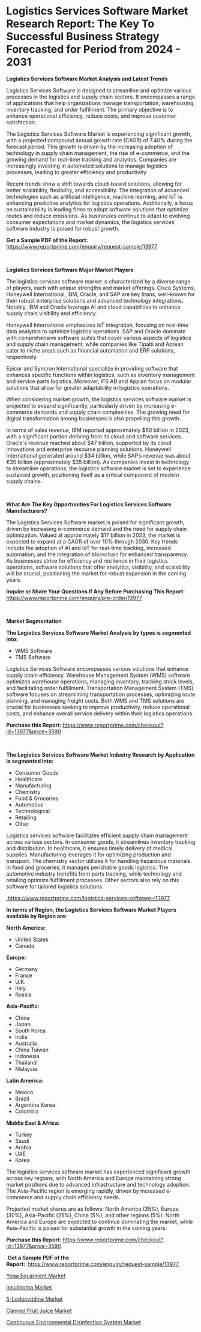<p><h1>Logistics Services Software Market Research Report: The Key To Successful Business Strategy Forecasted for Period from 2024 - 2031</h1></p><p><strong>Logistics Services Software Market Analysis and Latest Trends</strong></p>
<p><p>Logistics Services Software is designed to streamline and optimize various processes in the logistics and supply chain sectors. It encompasses a range of applications that help organizations manage transportation, warehousing, inventory tracking, and order fulfillment. The primary objective is to enhance operational efficiency, reduce costs, and improve customer satisfaction.</p><p>The Logistics Services Software Market is experiencing significant growth, with a projected compound annual growth rate (CAGR) of 7.40% during the forecast period. This growth is driven by the increasing adoption of technology in supply chain management, the rise of e-commerce, and the growing demand for real-time tracking and analytics. Companies are increasingly investing in automated solutions to manage logistics processes, leading to greater efficiency and productivity.</p><p>Recent trends show a shift towards cloud-based solutions, allowing for better scalability, flexibility, and accessibility. The integration of advanced technologies such as artificial intelligence, machine learning, and IoT is enhancing predictive analytics for logistics operations. Additionally, a focus on sustainability is leading firms to adopt software solutions that optimize routes and reduce emissions. As businesses continue to adapt to evolving consumer expectations and market dynamics, the logistics services software industry is poised for robust growth.</p></p>
<p><strong>Get a Sample PDF of the Report:&nbsp;</strong> <a href="https://www.reportprime.com/enquiry/request-sample/13977">https://www.reportprime.com/enquiry/request-sample/13977</a></p>
<p>&nbsp;</p>
<p><strong>Logistics Services Software Major Market Players</strong></p>
<p><p>The logistics services software market is characterized by a diverse range of players, each with unique strengths and market offerings. Cisco Systems, Honeywell International, IBM, Oracle, and SAP are key titans, well-known for their robust enterprise solutions and advanced technology integrations. Notably, IBM and Oracle leverage AI and cloud capabilities to enhance supply chain visibility and efficiency.</p><p>Honeywell International emphasizes IoT integration, focusing on real-time data analytics to optimize logistics operations. SAP and Oracle dominate with comprehensive software suites that cover various aspects of logistics and supply chain management, while companies like Tipalti and Aptean cater to niche areas such as financial automation and ERP solutions, respectively.</p><p>Epicor and Syncron International specialize in providing software that enhances specific functions within logistics, such as inventory management and service parts logistics. Moreover, IFS AB and Appian focus on modular solutions that allow for greater adaptability in logistics operations.</p><p>When considering market growth, the logistics services software market is projected to expand significantly, particularly driven by increasing e-commerce demands and supply chain complexities. The growing need for digital transformation among businesses is also propelling this growth.</p><p>In terms of sales revenue, IBM reported approximately $60 billion in 2023, with a significant portion deriving from its cloud and software services. Oracle's revenue reached about $47 billion, supported by its cloud innovations and enterprise resource planning solutions. Honeywell International generated around $34 billion, while SAP’s revenue was about €30 billion (approximately $35 billion). As companies invest in technology to streamline operations, the logistics software market is set to experience sustained growth, positioning itself as a critical component of modern supply chains.</p></p>
<p>&nbsp;</p>
<p><strong>What Are The Key Opportunities For Logistics Services Software Manufacturers?</strong></p>
<p><p>The Logistics Services Software market is poised for significant growth, driven by increasing e-commerce demand and the need for supply chain optimization. Valued at approximately $17 billion in 2023, the market is expected to expand at a CAGR of over 10% through 2030. Key trends include the adoption of AI and IoT for real-time tracking, increased automation, and the integration of blockchain for enhanced transparency. As businesses strive for efficiency and resilience in their logistics operations, software solutions that offer analytics, visibility, and scalability will be crucial, positioning the market for robust expansion in the coming years.</p></p>
<p><strong>Inquire or Share Your Questions If Any Before Purchasing This Report:</strong> <a href="https://www.reportprime.com/enquiry/pre-order/13977">https://www.reportprime.com/enquiry/pre-order/13977</a></p>
<p>&nbsp;</p>
<p><strong>Market Segmentation</strong></p>
<p><strong>The Logistics Services Software Market Analysis by types is segmented into:</strong></p>
<p><ul><li>WMS Software</li><li>TMS Software</li></ul></p>
<p><p>Logistics Services Software encompasses various solutions that enhance supply chain efficiency. Warehouse Management System (WMS) software optimizes warehouse operations, managing inventory, tracking stock levels, and facilitating order fulfillment. Transportation Management System (TMS) software focuses on streamlining transportation processes, optimizing route planning, and managing freight costs. Both WMS and TMS solutions are crucial for businesses seeking to improve productivity, reduce operational costs, and enhance overall service delivery within their logistics operations.</p></p>
<p><strong>Purchase this Report:&nbsp;</strong><a href="https://www.reportprime.com/checkout?id=13977&price=3590">https://www.reportprime.com/checkout?id=13977&price=3590</a></p>
<p>&nbsp;</p>
<p><strong>The Logistics Services Software Market Industry Research by Application is segmented into:</strong></p>
<p><ul><li>Consumer Goods</li><li>Healthcare</li><li>Manufacturing</li><li>Chemistry</li><li>Food & Groceries</li><li>Automotive</li><li>Technological</li><li>Retailing</li><li>Other</li></ul></p>
<p><p>Logistics services software facilitates efficient supply chain management across various sectors. In consumer goods, it streamlines inventory tracking and distribution. In healthcare, it ensures timely delivery of medical supplies. Manufacturing leverages it for optimizing production and transport. The chemistry sector utilizes it for handling hazardous materials. In food and groceries, it manages perishable goods logistics. The automotive industry benefits from parts tracking, while technology and retailing optimize fulfillment processes. Other sectors also rely on this software for tailored logistics solutions.</p></p>
<p><a href="https://www.reportprime.com/logistics-services-software-r13977">&nbsp;https://www.reportprime.com/logistics-services-software-r13977</a></p>
<p><strong>In terms of Region, the Logistics Services Software Market Players available by Region are:</strong></p>
<p>
    <p> <strong> North America: </strong>
        <ul>
            <li>United States</li>
            <li>Canada</li>
        </ul>
        </p> 
    <p> <strong> Europe: </strong>
        <ul>
            <li>Germany</li>
            <li>France</li>
            <li>U.K.</li>
            <li>Italy</li>
            <li>Russia</li>
        </ul>
        </p> 
    <p> <strong> Asia-Pacific: </strong>
        <ul>
            <li>China</li>
            <li>Japan</li>
            <li>South Korea</li>
            <li>India</li>
            <li>Australia</li>
            <li>China Taiwan</li>
            <li>Indonesia</li>
            <li>Thailand</li>
            <li>Malaysia</li>
        </ul>
        </p> 
    <p> <strong> Latin America: </strong>
        <ul>
            <li>Mexico</li>
            <li>Brazil</li>
            <li>Argentina Korea</li>
            <li>Colombia</li>
        </ul>
        </p> 
    <p> <strong> Middle East & Africa: </strong>
        <ul>
            <li>Turkey</li>
            <li>Saudi</li>
            <li>Arabia</li>
            <li>UAE</li>
            <li>Korea</li>
        </ul>
    </p>
    </p>
<p><p>The logistics services software market has experienced significant growth across key regions, with North America and Europe maintaining strong market positions due to advanced infrastructure and technology adoption. The Asia-Pacific region is emerging rapidly, driven by increased e-commerce and supply chain efficiency needs. </p><p>Projected market shares are as follows: North America (35%), Europe (30%), Asia-Pacific (25%), China (5%), and other regions (5%). North America and Europe are expected to continue dominating the market, while Asia-Pacific is poised for substantial growth in the coming years.</p></p>
<p><strong>Purchase this Report: </strong><a href="https://www.reportprime.com/checkout?id=13977&price=3590">https://www.reportprime.com/checkout?id=13977&price=3590</a></p>
<p>&nbsp;<strong>Get a Sample PDF of the Report:&nbsp;&nbsp;</strong><a href="https://www.reportprime.com/enquiry/request-sample/13977">https://www.reportprime.com/enquiry/request-sample/13977</a></p>
<p><strong></strong></p>
<p><p><a href="https://www.linkedin.com/pulse/yoga-equipment-market-report-product-type-tension-bandyoga-flwcf?trackingId=3G%2F88Td6Q6moQaW0HlEkkg%3D%3D">Yoga Equipment Market</a></p><p><a href="https://github.com/petbigbeepjn/Market-Research-Report-List-1/blob/main/insulinoma-market.md">Insulinoma Market</a></p><p><a href="https://medium.com/@bsjdj3773/the-5-lodocytidine-market-is-experiencing-higher-than-anticipated-demand-compared-to-54c0cce58c45">5-Lodocytidine Market</a></p><p><a href="https://www.linkedin.com/pulse/future-trajectory-canned-fruit-juice-market-emerging-trends-kb8jf?trackingId=AL%2FPJBPwSMWxo27yQx9GsA%3D%3D">Canned Fruit Juice Market</a></p><p><a href="https://medium.com/@bsjdj3773/the-continuous-environmental-disinfection-system-market-is-experiencing-higher-than-anticipated-96c863f0d04b">Continuous Environmental Disinfection System Market</a></p></p>